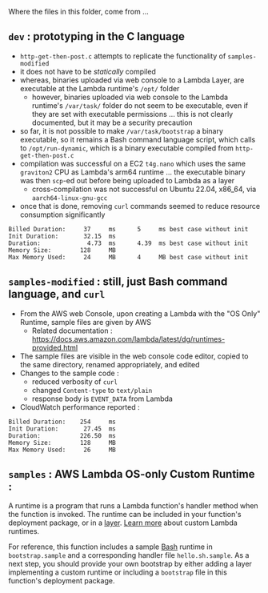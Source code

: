 Where the files in this folder, come from ...

## `dev` : prototyping in the C language

- `http-get-then-post.c` attempts to replicate the functionality of
  `samples-modified`
- it does not have to be *statically* compiled
- whereas, binaries uploaded via web console to a Lambda Layer, are executable
  at the Lambda runtime's `/opt/` folder
    - however, binaries uploaded via web console to the Lambda runtime's
      `/var/task/` folder do not seem to be executable, even if they are set
      with executable permissions ... this is not clearly documented, but it may
      be a security precaution
- so far, it is not possible to make `/var/task/bootstrap` a binary executable,
  so it remains a Bash command language script, which calls to
  `/opt/run-dynamic`, which is a binary executable compiled from
  `http-get-then-post.c`
- compilation was successful on a EC2 `t4g.nano` which uses the same `graviton2`
  CPU as Lambda's arm64 runtime ... the executable binary was then `scp`-ed out
  before being uploaded to Lambda as a layer
    - cross-compilation was not successful on Ubuntu 22.04, x86_64, via
      `aarch64-linux-gnu-gcc`
-  once that is done, removing `curl` commands seemed to reduce resource
   consumption significantly

```
Billed Duration:     37     ms      5     ms best case without init
Init Duration:       32.15  ms      
Duration:             4.73  ms      4.39  ms best case without init
Memory Size:        128     MB      
Max Memory Used:     24     MB      4     MB best case without init 
```
 

## `samples-modified` : still, just Bash command language, and `curl`

- From the AWS web Console, upon creating a Lambda with the "OS Only" Runtime,
  sample files are given by AWS
  - Related documentation :
    https://docs.aws.amazon.com/lambda/latest/dg/runtimes-provided.html
- The sample files are visible in the web console code editor, copied to the
  same directory, renamed appropriately, and edited
- Changes to the sample code :
  - reduced verbosity of `curl`
  - changed `Content-type` to `text/plain`
  - response body is `EVENT_DATA` from Lambda
- CloudWatch performance reported : 

```
Billed Duration:    254     ms 
Init Duration:       27.45  ms 
Duration:           226.50  ms 
Memory Size:        128     MB 
Max Memory Used:     26     MB 
```

## `samples` : AWS Lambda OS-only Custom Runtime :

A runtime is a program that runs a Lambda function's handler method when the
function is invoked. The runtime can be included in your function's deployment
package, or in a
[layer](https://docs.aws.amazon.com/lambda/latest/dg/configuration-layers.html).
[Learn more](https://docs.aws.amazon.com/lambda/latest/dg/runtimes-custom.html)
about custom Lambda runtimes.

For reference, this function includes a sample
[Bash](https://www.gnu.org/software/bash/) runtime in `bootstrap.sample` and a
corresponding handler file `hello.sh.sample`. As a next step, you should provide
your own bootstrap by either adding a layer implementing a custom runtime or
including a `bootstrap` file in this function's deployment package.
